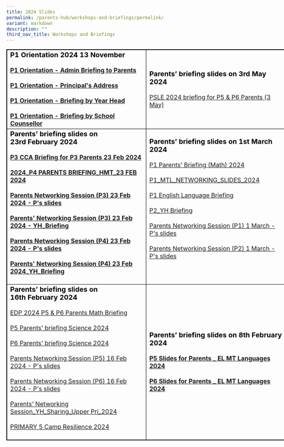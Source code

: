 ```yaml
---
title: 2024 Slides
permalink: /parents-hub/workshops-and-briefings/permalink/
variant: markdown
description: ""
third_nav_title: Workshops and Briefings
---
```

<table style="border:1px solid black;width:840px;">
<tbody>
	 <tr><td style="border: 1px solid black; width: 350px;">
             <b>
             <strong style="color: black; font-size: 18;"> P1 Orientation 2024 13 November</strong>
             <br>
                         <br>
            <a href="https://drive.google.com/file/d/1xMaNvxac2_UC4G4Q1dgQ_Ym6TWl-eASe/view?usp=drive_link">P1 Orientation - Admin Briefing to Parents</a>
             <br><br> 
							 <a href="https://drive.google.com/file/d/1OZJcFH5OXqo1c1m9D9wl7Buacqvia_rz/view?usp=drive_link">P1 Orientation - Principal's Address</a>
             <br>
							 <br> <a href="https://drive.google.com/file/d/14jNJBzH8I0eTkDHs1vZo3hUZnfsSIbxK/view?usp=drive_link">P1 Orientation - Briefing by Year Head</a>
             <br><br>
							  <a href="https://drive.google.com/file/d/1Vwp9tLWQtCbP_uBRYs4_CQJ3TU_-Qdb8/view?usp=drive_link">P1 Orientation - Briefing by School Counsellor</a>
             <br>
        </b></td> <td style="border:1px solid black; width:350px;">
<strong style="color:black;font-size:18;">Parents’ briefing slides on 3rd&nbsp;May 2024</strong> 
<br><br>
	 <a href="https://drive.google.com/file/d/128K1Zj3uFMTR7-Wg3uKCBuKP0dQkMwE9/view?usp=drive_link">PSLE 2024 briefing for P5 &amp; P6 Parents (3 May)</a>
         
 </td></tr><tr><td style="border: 1px solid black; width: 350px;">
             <b>
             <strong style="color: black; font-size: 18;"> Parents’ briefing slides on 23rd&nbsp;February 2024</strong>
             <br>
                         <br>
            <a href="https://drive.google.com/file/d/1kIfS-Na13C-suEx4Cw8BTwn9T23Ir0OX/view?usp=drive_link">P3 CCA Briefing for P3 Parents 23 Feb 2024</a>
             <br>
                         <br>
							 <a href="https://drive.google.com/file/d/1prqBap6Pslx0noNOwFK-KAfSfD8uqAMA/view?usp=drive_link">2024_P4 PARENTS BRIEFING_HMT_23 FEB 2024</a>
             <br>
                         <br>
							 <a href="https://drive.google.com/file/d/1aGymPtokgeOE9m0bezn1I7VfFnKwfy-m/view?usp=drive_link">Parents Networking Session (P3) 23 Feb 2024 - P's slides</a>
             <br>
                         <br>
							 <a href="https://drive.google.com/file/d/1SLRUPIV7Ll6Ve3bsINy3SSciPBTYTAQY/view?usp=drive_link">Parents' Networking Session (P3) 23 Feb 2024 - YH_Briefing</a>
             <br>
                         <br>
							 <a href="https://drive.google.com/file/d/1NdPtADQHZ59rp3vMHCJWEkrJQS8_trmi/view?usp=drive_link">Parents Networking Session (P4) 23 Feb 2024 - P's slides</a>
             <br>
                         <br>
							 <a href="https://drive.google.com/file/d/1aAaCQSlMjzycCCTIB2QJJFPqPSFcmP7j/view?usp=drive_link">Parents' Networking Session (P4) 23 Feb 2024_YH_Briefing</a>
             <br>
                         <br>
             </b>
          </td> <td style="border:1px solid black; width:350px;">
<strong style="color:black;font-size:18;">Parents’ briefing slides on 1st&nbsp;March 2024</strong> 
<br><br>
	 <a href="https://drive.google.com/file/d/1b9A35L7YEe45eZ271jBLQhFmmQ34XPJ3/view?usp=sharing">P1 Parents' Briefing (Math) 2024</a>
	 
<br>
<br>	<a href="https://drive.google.com/file/d/1MMQnMskGQhzsXG0rcOcDLMyBGIYn33xZ/view?usp=drive_link">P1_MTL_NETWORKING_SLIDES_2024</a>
	<br>
	<br>
	<a href="https://drive.google.com/file/d/1ByhKRY9sTXjBIa71FpGxWeA8IyKFMgIo/view?usp=drive_link">P1 English Language Briefing</a> 
<br><br>
		<a href="https://drive.google.com/file/d/179mzfEVUsCqq4MynWm11ehJALzF86n3K/view?usp=drive_link">P2_YH Briefing</a>
<br><br>
			<a href="https://drive.google.com/file/d/1xaTd_GRTQEQb0ApujU4zTEpju5EbCUB5/view?usp=drive_link">Parents Networking Session (P1) 1 March - P's slides</a>
	<br>
	<br>
		<a href="https://drive.google.com/file/d/1erVeMbPwXbXq6c202rgT5qIVPir9sm9a/view?usp=drive_link">Parents Networking Session (P2) 1 March - P's slides</a>
	<br><br>
<br>
	</td>
          </tr><tr>
<td style="border:1px solid black; width:350px;">
<strong style="color:black;font-size:18;">Parents’ briefing slides on 16th&nbsp;February 2024</strong> 
<br>
<br>	<a href="https://drive.google.com/file/d/12E5AVZz97UVehcs8fB8pXTyp96X17jPw/view?usp=sharing">EDP 2024 P5 &amp; P6 Parents Math Briefing</a>
	<br>
	<br>
	<a href="https://drive.google.com/file/d/1QP6pbgIhTdEj63yxLapjjtcNX0AtoEQM/view?usp=drive_link">P5 Parents' briefing Science 2024</a> 
<br><br>
		<a href="https://drive.google.com/file/d/1aER5h1GyrAgJLAr2vmM_7H5jwq1vP_18/view?usp=drive_link">P6 Parents' briefing Science 2024</a>
<br><br>
			<a href="https://drive.google.com/file/d/1R8vwxMtHhamdoxP04VVxv39IGbFFVqJ8/view?usp=drive_link">Parents Networking Session (P5) 16 Feb 2024 - P's slides</a>
	<br>
	<br>
		<a href="https://drive.google.com/file/d/1l3DIvXGGlmUCiqGG_kkAi9gRAizYtaBN/view?usp=drive_link">Parents Networking Session (P6) 16 Feb 2024 - P's slides</a>
	<br><br>
		<a href="https://drive.google.com/file/d/16LFGQRMgLRqXZSgRzQduX-cscMcb20g_/view?usp=drive_link">Parents' Networking Session_YH_Sharing_Upper Pri_2024</a>
	<br><br>
	<a href="https://drive.google.com/file/d/1xTTbJcQ7N3d4_CnjEFA6j8Pjf36BC8p3/view?usp=drive_link">PRIMARY 5 Camp Resilience 2024</a>
<br>
<br>
	</td>
<td style="border:1px solid black; width:350px;">
<b><strong style="color:black;font-size:18;">Parents’ briefing slides on 8th February 2024</strong> 
<br>
<br><a href="https://drive.google.com/file/d/1DSvQQHsnbeDXYwR5vKaKeK_1odHypJmH/view?usp=drive_link">P5 Slides for Parents _ EL MT Languages 2024<br><br></a> 
<a href="https://drive.google.com/file/d/1J8XoD8ztX1P4LO0aZK_EAcCh9uG7Hux_/view?usp=drive_link">P6 Slides for Parents _ EL MT Languages 2024</a>
<br>
</b>
	</td></tr></tbody>
</table>